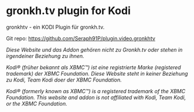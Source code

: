 # gronkh.tv plugin for Kodi

gronkhtv - ein KODI Plugin für gronkh.tv.

Git repo: https://github.com/Seraph91P/plugin.video.gronkhtv

_Diese Website und das Addon gehören nicht zu Gronkh.tv oder stehen in irgendeiner Beziehung zu ihnen._


_Kodi® (früher bekannt als XBMC™) ist eine registrierte Marke (registered trademark) der XBMC Foundation.
Diese Website steht in keiner Beziehung zu Kodi, Team Kodi doer der XBMC Foundation._

_Kodi® (formerly known as XBMC™) is a registered trademark of the XBMC Foundation.
This website and addon is not affiliated with Kodi, Team Kodi, or the XBMC Foundation._
